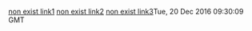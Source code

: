 [non exist link1](../nonexisted1.md)   [non exist link2](../nonexisted2.md)  [non exist link3](../nonexisted3.md)Tue, 20 Dec 2016 09:30:09 GMT
